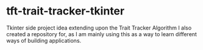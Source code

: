 # tft-trait-tracker-tkinter
Tkinter side project idea extending upon the Trait Tracker Algorithm I also created a repository for, as I am mainly using this as a way to learn different ways of building applications.

